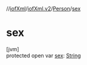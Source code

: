 //[iofXml](../../../index.md)/[iofXml.v2](../index.md)/[Person](index.md)/[sex](sex.md)

# sex

[jvm]\
protected open var [sex](sex.md): [String](https://docs.oracle.com/javase/8/docs/api/java/lang/String.html)
